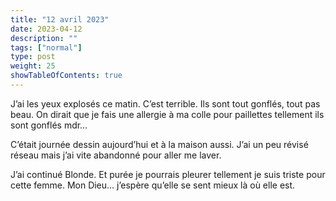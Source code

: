 ```yaml
---
title: "12 avril 2023"
date: 2023-04-12
description: ""
tags: ["normal"]
type: post
weight: 25
showTableOfContents: true
---
```


J’ai les yeux explosés ce matin. C’est terrible. Ils sont tout gonflés, tout pas beau. On dirait que je fais une allergie à ma colle pour paillettes tellement ils sont gonflés mdr…

C’était journée dessin aujourd’hui et à la maison aussi. J’ai un peu révisé réseau mais j’ai vite abandonné pour aller me laver.

J’ai continué Blonde. Et purée je pourrais pleurer tellement je suis triste pour cette femme. Mon Dieu… j’espère qu’elle se sent mieux là où elle est. 